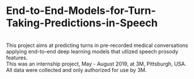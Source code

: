 # End-to-End-Models-for-Turn-Taking-Predictions-in-Speech
<br> This project aims at predicting turns in pre-recorded medical conversations applying end-to-end deep learning models that utlized speech prosody features.
<br> This was an internship project, May - August 2019, at 3M, Pittsburgh, USA.
<br> All data were collected and only authorized for use by 3M.

